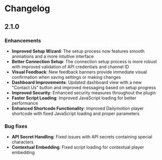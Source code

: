 # Changelog

## 2.1.0

### Enhancements
- **Improved Setup Wizard**: The setup process now features smooth animations and a more intuitive interface
- **Better Connection Setup**: The connection setup process is more robust with improved validation of API credentials and channel ID
- **Visual Feedback**: New feedback banners provide immediate visual confirmation when saving settings or making changes
- **Dashboard Improvements**: Updated dashboard view with a new "Contact Us" button and improved messaging based on setup progress
- **Improved Security**: Enhanced security measures throughout the plugin
- **Faster Script Loading**: Improved JavaScript loading for better performance
- **Enhanced Shortcode Functionality**: Improved Dailymotion player shortcode with fixed JavaScript loading and proper parameters

### Bug fixes
- **API Secret Handling**: Fixed issues with API secrets containing special characters
- **Contextual Embedding**: Fixed script loading for contextual player embedding

